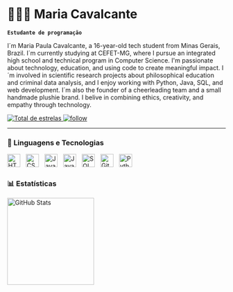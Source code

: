 # 👩🏻‍💻 Maria Cavalcante

**`Estudante de programação`**

I´m Maria Paula Cavalcante, a 16-year-old tech student from Minas Gerais, Brazil. I´m currently studying at CEFET-MG, where I pursue an integrated high school and technical program in Computer Science. I'm passionate about technology, education, and using code to create meaningful impact. I´m involved in scientific research projects about philosophical education and criminal data analysis, and I enjoy working with Python, Java, SQL, and web development. I´m also the founder of a cheerleading team and a small handmade plushie brand. I belive in combining ethics, creativity, and empathy through technology.

<p align="left">
    <a href="https://github.com/mp-cavalcante?tab=repositories&sort=stargazers">
        <img 
            alt="Total de estrelas" 
            title="Total de estrelas GitHub" 
            src="https://custom-icon-badges.demolab.com/github/stars/mp-cavalcante?color=55960c&style=for-the-badge&labelColor=488207&logo=star&label=stars"
        />
    </a>
    <a href="https://github.com/MPaulaCavalcante?tab=followers">
        <img 
            alt="follow" 
            title="Me siga no GitHub" 
            src="https://custom-icon-badges.demolab.com/github/followers/mp-cavalcante?color=236ad3&labelColor=1155ba&style=for-the-badge&logo=github&label=Followers&logoColor=white"
        />
    </a>
</p>

---

### 🤖 Linguagens e Tecnologias

<img 
    align="left" 
    alt="HTML"
    title="HTML" 
    width="30px" 
    style="padding-right: 10px;" 
    src="https://cdn.jsdelivr.net/gh/devicons/devicon@latest/icons/html5/html5-original.svg" 
/>
<img 
    align="left" 
    alt="CSS" 
    title="CSS"
    width="30px" 
    style="padding-right: 10px;" 
    src="https://cdn.jsdelivr.net/gh/devicons/devicon@latest/icons/css3/css3-original.svg" 
/>
<img 
    align="left" 
    alt="JavaScript" 
    title="JavaScript"
    width="30px" 
    style="padding-right: 10px;" 
    src="https://cdn.jsdelivr.net/gh/devicons/devicon@latest/icons/javascript/javascript-original.svg" 
/>
<img 
    align="left" 
    alt="Java"
    title="Java" 
    width="30px" 
    style="padding-right: 10px;" 
    src="https://cdn.jsdelivr.net/gh/devicons/devicon@latest/icons/java/java-plain.svg"           
/>

<img 
    align="left" 
    alt="SQL" 
    title="SQL"
    width="30px" 
    style="padding-right: 10px;" 
    src="https://cdn.jsdelivr.net/gh/devicons/devicon@latest/icons/azuresqldatabase/azuresqldatabase-original.svg"        
/>

<img 
    align="left" 
    alt="Git" 
    title="Git"
    width="30px" 
    style="padding-right: 10px;" 
    src="https://cdn.jsdelivr.net/gh/devicons/devicon@latest/icons/git/git-original.svg" 
/>
<img 
    align="left" 
    alt="Python" 
    title="Python"
    width="30px" 
    style="padding-right: 10px;" 
    src="https://cdn.jsdelivr.net/gh/devicons/devicon@latest/icons/python/python-original.svg" 
/>

<br/>
<br/>

### 📊 Estatísticas

<p>
  <img 
    align="left" 
    alt="GitHub Stats" 
    height="200" 
    style="padding-right: 10px;" 
    src="https://github-readme-stats.vercel.app/api?username=mp-cavalcante&show_icons=true&theme=tokyonight&include_all_commits=true&locale=pt-br" 
  />



